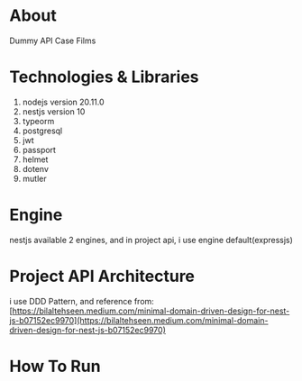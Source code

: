 # About
Dummy API Case Films

# Technologies & Libraries
1. nodejs version 20.11.0
2. nestjs version 10
3. typeorm
4. postgresql
5. jwt
6. passport
7. helmet
8. dotenv
9. mutler

# Engine
nestjs available 2 engines, and in project api, i use engine default(expressjs)

# Project API Architecture
i use DDD Pattern, and reference from: [https://bilaltehseen.medium.com/minimal-domain-driven-design-for-nest-js-b07152ec9970](https://bilaltehseen.medium.com/minimal-domain-driven-design-for-nest-js-b07152ec9970)

# How To Run
